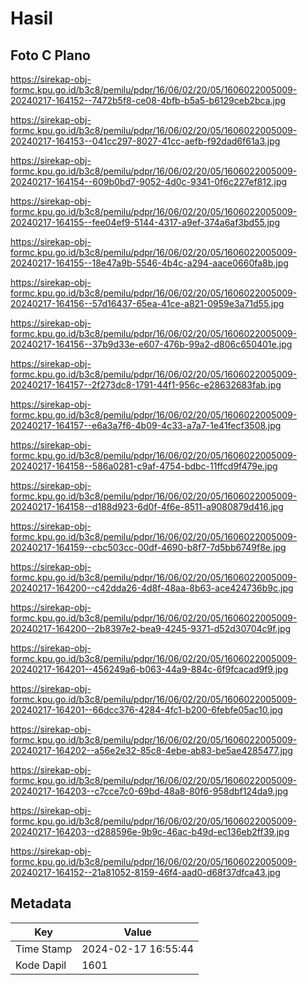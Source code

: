 # Hasil

## Foto C Plano

https://sirekap-obj-formc.kpu.go.id/b3c8/pemilu/pdpr/16/06/02/20/05/1606022005009-20240217-164152--7472b5f8-ce08-4bfb-b5a5-b6129ceb2bca.jpg

https://sirekap-obj-formc.kpu.go.id/b3c8/pemilu/pdpr/16/06/02/20/05/1606022005009-20240217-164153--041cc297-8027-41cc-aefb-f92dad6f61a3.jpg

https://sirekap-obj-formc.kpu.go.id/b3c8/pemilu/pdpr/16/06/02/20/05/1606022005009-20240217-164154--609b0bd7-9052-4d0c-9341-0f6c227ef812.jpg

https://sirekap-obj-formc.kpu.go.id/b3c8/pemilu/pdpr/16/06/02/20/05/1606022005009-20240217-164155--fee04ef9-5144-4317-a9ef-374a6af3bd55.jpg

https://sirekap-obj-formc.kpu.go.id/b3c8/pemilu/pdpr/16/06/02/20/05/1606022005009-20240217-164155--18e47a9b-5546-4b4c-a294-aace0660fa8b.jpg

https://sirekap-obj-formc.kpu.go.id/b3c8/pemilu/pdpr/16/06/02/20/05/1606022005009-20240217-164156--57d16437-65ea-41ce-a821-0959e3a71d55.jpg

https://sirekap-obj-formc.kpu.go.id/b3c8/pemilu/pdpr/16/06/02/20/05/1606022005009-20240217-164156--37b9d33e-e607-476b-99a2-d806c650401e.jpg

https://sirekap-obj-formc.kpu.go.id/b3c8/pemilu/pdpr/16/06/02/20/05/1606022005009-20240217-164157--2f273dc8-1791-44f1-956c-e28632683fab.jpg

https://sirekap-obj-formc.kpu.go.id/b3c8/pemilu/pdpr/16/06/02/20/05/1606022005009-20240217-164157--e6a3a7f6-4b09-4c33-a7a7-1e41fecf3508.jpg

https://sirekap-obj-formc.kpu.go.id/b3c8/pemilu/pdpr/16/06/02/20/05/1606022005009-20240217-164158--586a0281-c9af-4754-bdbc-11ffcd9f479e.jpg

https://sirekap-obj-formc.kpu.go.id/b3c8/pemilu/pdpr/16/06/02/20/05/1606022005009-20240217-164158--d188d923-6d0f-4f6e-8511-a9080879d416.jpg

https://sirekap-obj-formc.kpu.go.id/b3c8/pemilu/pdpr/16/06/02/20/05/1606022005009-20240217-164159--cbc503cc-00df-4690-b8f7-7d5bb6749f8e.jpg

https://sirekap-obj-formc.kpu.go.id/b3c8/pemilu/pdpr/16/06/02/20/05/1606022005009-20240217-164200--c42dda26-4d8f-48aa-8b63-ace424736b9c.jpg

https://sirekap-obj-formc.kpu.go.id/b3c8/pemilu/pdpr/16/06/02/20/05/1606022005009-20240217-164200--2b8397e2-bea9-4245-9371-d52d30704c9f.jpg

https://sirekap-obj-formc.kpu.go.id/b3c8/pemilu/pdpr/16/06/02/20/05/1606022005009-20240217-164201--456249a6-b063-44a9-884c-6f9fcacad9f9.jpg

https://sirekap-obj-formc.kpu.go.id/b3c8/pemilu/pdpr/16/06/02/20/05/1606022005009-20240217-164201--66dcc376-4284-4fc1-b200-6febfe05ac10.jpg

https://sirekap-obj-formc.kpu.go.id/b3c8/pemilu/pdpr/16/06/02/20/05/1606022005009-20240217-164202--a56e2e32-85c8-4ebe-ab83-be5ae4285477.jpg

https://sirekap-obj-formc.kpu.go.id/b3c8/pemilu/pdpr/16/06/02/20/05/1606022005009-20240217-164203--c7cce7c0-69bd-48a8-80f6-958dbf124da9.jpg

https://sirekap-obj-formc.kpu.go.id/b3c8/pemilu/pdpr/16/06/02/20/05/1606022005009-20240217-164203--d288596e-9b9c-46ac-b49d-ec136eb2ff39.jpg

https://sirekap-obj-formc.kpu.go.id/b3c8/pemilu/pdpr/16/06/02/20/05/1606022005009-20240217-164152--21a81052-8159-46f4-aad0-d68f37dfca43.jpg


## Metadata

| Key        | Value               |
| ---------- | ------------------- |
| Time Stamp | 2024-02-17 16:55:44 |
| Kode Dapil | 1601                |



